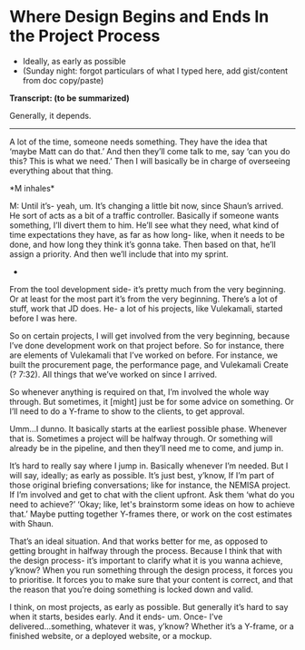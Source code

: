 # Where Design Begins and Ends In the Project Process

* Ideally, as early as possible
* \(Sunday night: forgot particulars of what I typed here, add gist/content from doc copy/paste\)

**Transcript: \(to be summarized\)**

Generally, it depends.   
****

A lot of the time, someone needs something. They have the idea that ‘maybe Matt can do that.’ And then they’ll come talk to me, say ‘can you do this? This is what we need.’ Then I will basically be in charge of overseeing everything about that thing.   


\*M inhales\*  


M: Until it’s- yeah, um. It’s changing a little bit now, since Shaun’s arrived. He sort of acts as a bit of a traffic controller. Basically if someone wants something, I’ll divert them to him. He’ll see what they need, what kind of time expectations they have, as far as how long- like, when it needs to be done, and how long they think it’s gonna take. Then based on that, he’ll assign a priority. And then we’ll include that into my sprint.   


-  


From the tool development side- it’s pretty much from the very beginning. Or at least for the most part it’s from the very beginning. There’s a lot of stuff, work that JD does. He- a lot of his projects, like Vulekamali, started before I was here.   


So on certain projects, I will get involved from the very beginning, because I’ve done development work on that project before. So for instance, there are elements of Vulekamali that I’ve worked on before. For instance, we built the procurement page, the performance page, and Vulekamali Create \(? 7:32\). All things that we’ve worked on since I arrived.   


So whenever anything is required on that, I’m involved the whole way through. But sometimes, it \[might\] just be for some advice on something. Or I’ll need to do a Y-frame to show to the clients, to get approval.   


Umm...I dunno. It basically starts at the earliest possible phase. Whenever that is. Sometimes a project will be halfway through. Or something will already be in the pipeline, and then they’ll need me to come, and jump in.   


It’s hard to really say where I jump in. Basically whenever I’m needed. But I will say, ideally; as early as possible. It’s just best, y’know, If I’m part of those original briefing conversations; like for instance, the NEMISA project. If I’m involved and get to chat with the client upfront. Ask them ‘what do you need to achieve?’ ‘Okay; like, let's brainstorm some ideas on how to achieve that.’ Maybe putting together Y-frames there, or work on the cost estimates with Shaun.   


That’s an ideal situation. And that works better for me, as opposed to getting brought in halfway through the process.  Because I think that with the design process- it’s important to clarify what it is you wanna achieve, y’know? When you run something through the design process, it forces you to prioritise. It forces you to make sure that your content is correct, and that the reason that you’re doing something is locked down and valid.  


 I think, on most projects, as early as possible. But generally it’s hard to say when it starts, besides early. And it ends- um. Once- I’ve delivered...something, whatever it was, y’know? Whether it’s a Y-frame, or a finished website, or a deployed website, or a mockup.   


